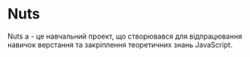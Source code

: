 # Nuts

Nuts a - це навчальний проект, що створювався для відпрацювання навичок верстання та закріплення теоретичних знань JavaScript.
